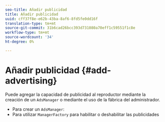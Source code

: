 ```yaml
---
seo-title: Añadir publicidad
title: Añadir publicidad
uuid: cff37f8e-e62b-43ba-8af6-8fd5fe0dd16f
translation-type: tm+mt
source-git-commit: 31b6cad26bcc393d731080a70eff1c59551f1c8e
workflow-type: tm+mt
source-wordcount: '34'
ht-degree: 0%

---
```



# Añadir publicidad {#add-advertising}

Puede agregar la capacidad de publicidad al reproductor mediante la creación de un `AdsManager` o mediante el uso de la fábrica del administrador.

* Para crear un `AdsManager`:
* Para utilizar `ManagerFactory` para habilitar o deshabilitar las publicidades